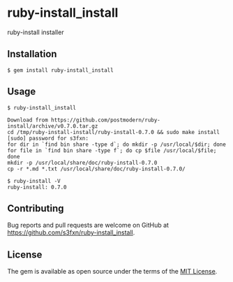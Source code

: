# ruby-install_install

ruby-install installer

## Installation

    $ gem install ruby-install_install

## Usage
```
$ ruby-install_install 

Download from https://github.com/postmodern/ruby-install/archive/v0.7.0.tar.gz
cd /tmp/ruby-install-install/ruby-install-0.7.0 && sudo make install
[sudo] password for s3fxn: 
for dir in `find bin share -type d`; do mkdir -p /usr/local/$dir; done
for file in `find bin share -type f`; do cp $file /usr/local/$file; done
mkdir -p /usr/local/share/doc/ruby-install-0.7.0
cp -r *.md *.txt /usr/local/share/doc/ruby-install-0.7.0/

$ ruby-install -V
ruby-install: 0.7.0
```

## Contributing

Bug reports and pull requests are welcome on GitHub at https://github.com/s3fxn/ruby-install_install.

## License

The gem is available as open source under the terms of the [MIT License](https://opensource.org/licenses/MIT).
